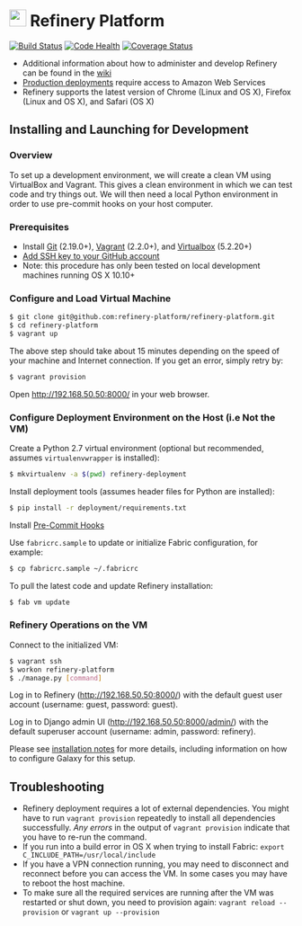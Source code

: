 # <img src="https://pbs.twimg.com/profile_images/519505652083748864/bG9itLTl_400x400.png" height=30px width=30px>&nbsp;Refinery Platform 
[![Build Status](https://travis-ci.org/refinery-platform/refinery-platform.svg?branch=develop)](https://travis-ci.org/refinery-platform/refinery-platform) 
[![Code Health](https://landscape.io/github/refinery-platform/refinery-platform/develop/landscape.svg?style=flat)](https://landscape.io/github/refinery-platform/refinery-platform/develop) 
[![Coverage Status](https://img.shields.io/codecov/c/github/refinery-platform/refinery-platform/develop.svg)](https://codecov.io/github/refinery-platform/refinery-platform?branch=develop)

* Additional information about how to administer and develop Refinery can be found in the [wiki](http://github.com/refinery-platform/refinery-platform/wiki)
* [Production deployments](https://github.com/refinery-platform/refinery-platform/wiki/AWS-deployment) require access to Amazon Web Services
* Refinery supports the latest version of Chrome (Linux and OS X), Firefox (Linux and OS X), and Safari (OS X)

## Installing and Launching for Development

### Overview
To set up a development environment, we will create a clean VM using VirtualBox and Vagrant.
This gives a clean environment in which we can test code and try things out.
We will then need a local Python environment in order to use pre-commit hooks on your host computer.

### Prerequisites
* Install [Git][gi] (2.19.0+), [Vagrant][va] (2.2.0+), and [Virtualbox][vb] (5.2.20+)
* [Add SSH key to your GitHub account](https://help.github.com/articles/adding-a-new-ssh-key-to-your-github-account/)
* Note: this procedure has only been tested on local development machines running OS X 10.10+

### Configure and Load Virtual Machine
```bash
$ git clone git@github.com:refinery-platform/refinery-platform.git
$ cd refinery-platform
$ vagrant up
```

The above step should take about 15 minutes depending on the speed of your machine and Internet connection. If you get an error, simply retry by:
```bash
$ vagrant provision
```

Open <http://192.168.50.50:8000/> in your web browser.

### Configure Deployment Environment on the Host (i.e Not the VM)

Create a Python 2.7 virtual environment (optional but recommended, assumes `virtualenvwrapper` is installed):
```bash
$ mkvirtualenv -a $(pwd) refinery-deployment
```

Install deployment tools (assumes header files for Python are installed):
```bash
$ pip install -r deployment/requirements.txt
```

Install [Pre-Commit Hooks](https://github.com/refinery-platform/refinery-platform/wiki/Development-Environment#pre-commit-hook)

Use `fabricrc.sample` to update or initialize Fabric configuration, for example:
```bash
$ cp fabricrc.sample ~/.fabricrc
```

To pull the latest code and update Refinery installation:
```bash
$ fab vm update
```

### Refinery Operations on the VM

Connect to the initialized VM:
```bash
$ vagrant ssh
$ workon refinery-platform
$ ./manage.py [command]
```

Log in to Refinery (<http://192.168.50.50:8000/>) with the default guest user account (username: guest, password: guest).

Log in to Django admin UI (<http://192.168.50.50:8000/admin/>) with the default superuser account (username: admin, password: refinery).

Please see [installation notes](https://github.com/refinery-platform/refinery-platform/wiki/setting-up-galaxy) for more details, including information on how to configure Galaxy for this setup.

## Troubleshooting

- Refinery deployment requires a lot of external dependencies. You might have to run `vagrant provision` repeatedly to install all
  dependencies successfully. *Any errors* in the output of `vagrant provision` indicate that you have to re-run the command.
- If you run into a build error in OS X when trying to install Fabric: `export C_INCLUDE_PATH=/usr/local/include`
- If you have a VPN connection running, you may need to disconnect and reconnect before you can access the VM. In some cases you may have to reboot the host machine.
- To make sure all the required services are running after the VM was restarted or shut down, you need to provision again: `vagrant reload --provision` or `vagrant up --provision`

[gi]: http://git-scm.com/
[va]: http://www.vagrantup.com/
[vb]: https://www.virtualbox.org/
[in]: https://refinery-platform.readthedocs.org/en/latest/administrator/setup.html
